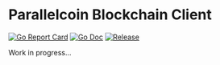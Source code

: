 # Parallelcoin Blockchain Client 

[![Go Report Card](https://goreportcard.com/badge/github.com/golang-standards/project-layout?style=flat-square)](https://goreportcard.com/report/github.com/parallelcointeam/duo)
[![Go Doc](https://img.shields.io/badge/godoc-reference-blue.svg?style=flat-square)](http://godoc.org/github.com/parallelcointeam/duo)
[![Release](https://img.shields.io/github/release/parallelcointeam/duo.svg?style=flat-square)](https://github.com/parallelcointeam/duo/releases/latest)

Work in progress...